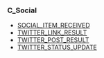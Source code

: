 ### C\_Social

* [SOCIAL\_ITEM\_RECEIVED](https://wow.gamepedia.com/SOCIAL_ITEM_RECEIVED)
* [TWITTER\_LINK\_RESULT](https://wow.gamepedia.com/TWITTER_LINK_RESULT)
* [TWITTER\_POST\_RESULT](https://wow.gamepedia.com/TWITTER_POST_RESULT)
* [TWITTER\_STATUS\_UPDATE](https://wow.gamepedia.com/TWITTER_STATUS_UPDATE)



